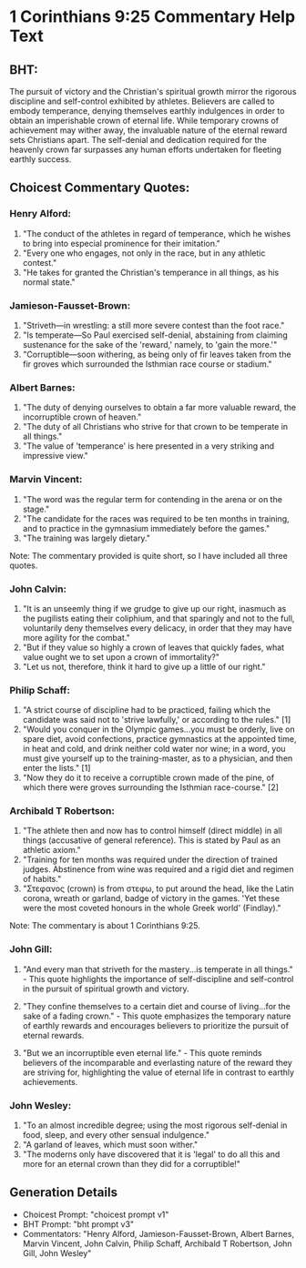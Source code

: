 # 1 Corinthians 9:25 Commentary Help Text

## BHT:
The pursuit of victory and the Christian's spiritual growth mirror the rigorous discipline and self-control exhibited by athletes. Believers are called to embody temperance, denying themselves earthly indulgences in order to obtain an imperishable crown of eternal life. While temporary crowns of achievement may wither away, the invaluable nature of the eternal reward sets Christians apart. The self-denial and dedication required for the heavenly crown far surpasses any human efforts undertaken for fleeting earthly success.

## Choicest Commentary Quotes:
### Henry Alford:
1. "The conduct of the athletes in regard of temperance, which he wishes to bring into especial prominence for their imitation."
2. "Every one who engages, not only in the race, but in any athletic contest."
3. "He takes for granted the Christian's temperance in all things, as his normal state."

### Jamieson-Fausset-Brown:
1. "Striveth—in wrestling: a still more severe contest than the foot race."
2. "Is temperate—So Paul exercised self-denial, abstaining from claiming sustenance for the sake of the 'reward,' namely, to 'gain the more.'"
3. "Corruptible—soon withering, as being only of fir leaves taken from the fir groves which surrounded the Isthmian race course or stadium."

### Albert Barnes:
1. "The duty of denying ourselves to obtain a far more valuable reward, the incorruptible crown of heaven."
2. "The duty of all Christians who strive for that crown to be temperate in all things."
3. "The value of 'temperance' is here presented in a very striking and impressive view."

### Marvin Vincent:
1. "The word was the regular term for contending in the arena or on the stage."
2. "The candidate for the races was required to be ten months in training, and to practice in the gymnasium immediately before the games."
3. "The training was largely dietary."

Note: The commentary provided is quite short, so I have included all three quotes.

### John Calvin:
1. "It is an unseemly thing if we grudge to give up our right, inasmuch as the pugilists eating their coliphium, and that sparingly and not to the full, voluntarily deny themselves every delicacy, in order that they may have more agility for the combat." 
2. "But if they value so highly a crown of leaves that quickly fades, what value ought we to set upon a crown of immortality?" 
3. "Let us not, therefore, think it hard to give up a little of our right."

### Philip Schaff:
1. "A strict course of discipline had to be practiced, failing which the candidate was said not to 'strive lawfully,' or according to the rules." [1]
2. "Would you conquer in the Olympic games...you must be orderly, live on spare diet, avoid confections, practice gymnastics at the appointed time, in heat and cold, and drink neither cold water nor wine; in a word, you must give yourself up to the training-master, as to a physician, and then enter the lists." [1]
3. "Now they do it to receive a corruptible crown made of the pine, of which there were groves surrounding the Isthmian race-course." [2]

### Archibald T Robertson:
1. "The athlete then and now has to control himself (direct middle) in all things (accusative of general reference). This is stated by Paul as an athletic axiom."
2. "Training for ten months was required under the direction of trained judges. Abstinence from wine was required and a rigid diet and regimen of habits."
3. "Στεφανος (crown) is from στεφω, to put around the head, like the Latin corona, wreath or garland, badge of victory in the games. 'Yet these were the most coveted honours in the whole Greek world' (Findlay)."

Note: The commentary is about 1 Corinthians 9:25.

### John Gill:
1. "And every man that striveth for the mastery...is temperate in all things." - This quote highlights the importance of self-discipline and self-control in the pursuit of spiritual growth and victory.

2. "They confine themselves to a certain diet and course of living...for the sake of a fading crown." - This quote emphasizes the temporary nature of earthly rewards and encourages believers to prioritize the pursuit of eternal rewards.

3. "But we an incorruptible even eternal life." - This quote reminds believers of the incomparable and everlasting nature of the reward they are striving for, highlighting the value of eternal life in contrast to earthly achievements.

### John Wesley:
1. "To an almost incredible degree; using the most rigorous self-denial in food, sleep, and every other sensual indulgence."
2. "A garland of leaves, which must soon wither."
3. "The moderns only have discovered that it is 'legal' to do all this and more for an eternal crown than they did for a corruptible!"


## Generation Details
- Choicest Prompt: "choicest prompt v1"
- BHT Prompt: "bht prompt v3"
- Commentators: "Henry Alford, Jamieson-Fausset-Brown, Albert Barnes, Marvin Vincent, John Calvin, Philip Schaff, Archibald T Robertson, John Gill, John Wesley"
